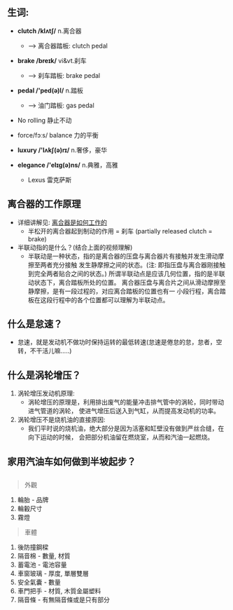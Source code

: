 ## 生词:
- **clutch /klʌtʃ/**  n.离合器
    + --> 离合器踏板: clutch pedal
- **brake /breɪk/** vi&vt.刹车
    + --> 刹车踏板: brake pedal
- **pedal /'ped(ə)l/** n.踏板
    + --> 油门踏板: gas pedal
- No rolling 静止不动
- force/fɔːs/ balance 力的平衡

- **luxury /'lʌkʃ(ə)rɪ/** n.奢侈，豪华
- **elegance /'elɪg(ə)ns/** n.典雅，高雅
    + Lexus 雷克萨斯 



## 离合器的工作原理
- 详细讲解见: [离合器是如何工作的](https://www.youtube.com/watch?v=J9SzjotYaL0)
    + 半松开的离合器起到制动的作用 = 刹车 (partially released clutch = brake)
- 半联动指的是什么？(结合上面的视频理解)
    + 半联动是一种状态，指的是离合器的压盘与离合器片有接触并发生滑动摩擦至两者充分接触
    发生静摩擦之间的状态。(注: 即指压盘与离合器刚接触到完全两者贴合之间的状态。)
      所谓半联动点是应该几何位置，指的是半联动状态下，离合踏板所处的位置。
      离合器压盘与离合片之间从滑动摩擦至静摩擦，是有一段过程的，对应离合踏板的位置也有一
      小段行程，离合踏板在这段行程中的各个位置都可以理解为半联动点。
   
      
  

## 什么是怠速？
- 怠速，就是发动机不做功时保持运转的最低转速(怠速是倦怠的怠，怠者，空转，不干活儿嘛.....)



## 什么是涡轮增压？
1. 涡轮增压发动机原理:
    + 涡轮增压的原理是，利用排出废气的能量冲击排气管中的涡轮，同时带动进气管道的涡轮，
    使进气增压后送入到气缸，从而提高发动机的功率。
2. 涡轮增压不是烧机油的直接原因:
    + 我们平时说的烧机油，绝大部分是因为活塞和缸壁没有做到严丝合缝，在向下运动的时候，
    会把部分机油留在燃烧室，从而和汽油一起燃烧。
    
    
## 家用汽油车如何做到半坡起步？  



## 
> 外觀
  1. 輪胎 - 品牌
  2. 輪轂尺寸
  3. 霧燈
> 車體
  1. 後防撞鋼樑
  2. 隔音棉 - 數量, 材質
  3. 蓄電池 - 電池容量
  4. 車窗玻璃 - 厚度, 單層雙層
  5. 安全氣囊 - 數量
  6. 車門把手 - 材質, 木質金屬塑料
  7. 隔音條 - 有無隔音條或是只有部分﻿  